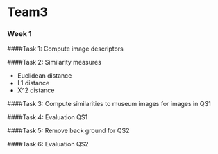 # Team3

### Week 1

####Task 1: Compute image descriptors

####Task 2: Similarity measures

* Euclidean distance
* L1 distance
* X^2 distance

####Task 3: Compute similarities to museum images for images in QS1

####Task 4: Evaluation QS1

####Task 5: Remove back ground for QS2

####Task 6: Evaluation QS2
